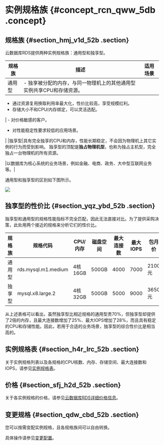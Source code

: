 # 实例规格族 {#concept_rcn_qww_5db .concept}

## 规格族 {#section_hmj_v1d_52b .section}

云数据库RDS提供两种实例规格族：通用型和独享型。

|规格族|描述|适用场景|
|---|--|----|
|通用型| -   独享被分配的内存，与同一物理机上的其他通用型实例共享CPU和存储资源。
-   通过资源复用换取利用率最大化，性价比较高，享受规模红利。
-   存储大小不和CPU/内存绑定，可以灵活选配。

 | -   对价格敏感的客户。
-   对性能稳定性要求较低的应用场景。

 |
|独享型|具有完全独享的CPU和内存，性能长期稳定，不会因为物理机上其它实例的行为而受到影响。 独享型的顶配是**独占物理机型**，也称为独占主机型，完全独占一台物理机的所有资源。

 |以数据库为核心系统的业务场景，例如金融、电商、政务、大中型互联网业务等。|

通用型和独享型的区别如下图所示。

![](http://static-aliyun-doc.oss-cn-hangzhou.aliyuncs.com/assets/img/7791/15669614661370_zh-CN.png)

## 独享型的性价比 {#section_yqz_ybd_52b .section}

独享型和通用型的规格性能指标不完全匹配，因此无法直接对比。为了提供采购决策，此处用两个接近的规格来分析它们的性价比。

|规格族|规格代码|CPU/内存|磁盘空间|最大连接数|最大IOPS|包月价|
|---|----|------|----|-----|------|---|
|通用型|rds.mysql.m1.medium|4核 16GB|500GB|4000|7000|2100元|
|独享型|mysql.x8.large.2|4核 32GB|500GB|5000|9000|3650元|

从上述表格可以看出，虽然独享型比相近规格的通用型贵70%，但独享型却提供了2倍的内存，且最大连接数增加了25%、最大IOPS增加了28%，而且具有稳定的CPU和存储性能。因此，若用于合适的业务场景，独享型的综合性价比是相当高的。

## 实例规格表 {#section_h4r_lrc_52b .section}

关于实例规格列表以及各规格的CPU核数、内存、存储空间、最大连接数和IOPS，请参见[实例规格表](intl.zh-CN/云数据库RDS简介/实例规格/实例规格表.md)。

## 价格 {#section_sfj_h2d_52b .section}

关于各实例规格的价格，请参见[云数据库RDS详细价格信息](https://www.alibabacloud.com/zh/product/apsaradb-for-rds?spm=a3c0i.7938564.220486.10.30c7bf1fLOkY71#pricing)。

## 变更规格 {#section_qdw_cbd_52b .section}

您可以按需变配实例规格，且各规格族间可以自由转换。

具体操作请参见[变更配置](../../../../intl.zh-CN/用户指南/实例管理/变更配置.md)。

